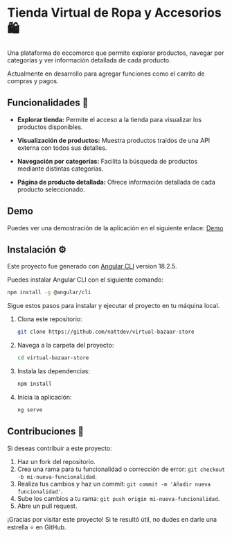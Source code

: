 # Tienda Virtual de Ropa y Accesorios 🛍️

Una plataforma de eccomerce que permite explorar productos, navegar por categorías y ver información detallada de cada producto.
  
Actualmente en desarrollo para agregar funciones como el carrito de compras y pagos.

## Funcionalidades 🚀

- **Explorar tienda:** Permite el acceso a la tienda para visualizar los productos disponibles.  

- **Visualización de productos:** Muestra productos traídos de una API externa con todos sus detalles.  

- **Navegación por categorías:** Facilita la búsqueda de productos mediante distintas categorías.  

- **Página de producto detallada:** Ofrece información detallada de cada producto seleccionado.  

## Demo

Puedes ver una demostración de la aplicación en el siguiente enlace: [Demo](https://virtual-bazaar-store.vercel.app/)

## Instalación ⚙️

Este proyecto fue generado con [Angular CLI](https://github.com/angular/angular-cli) version 18.2.5.

Puedes instalar Angular CLI con el siguiente comando:

```bash
npm install -g @angular/cli
```

Sigue estos pasos para instalar y ejecutar el proyecto en tu máquina local.

1. Clona este repositorio:

   ```bash
   git clone https://github.com/nattdev/virtual-bazaar-store
   ```

2. Navega a la carpeta del proyecto:

   ```bash
   cd virtual-bazaar-store
   ```

3. Instala las dependencias:

   ```bash
   npm install
   ```

4. Inicia la aplicación:

   ```bash
   ng serve
   ```
   
## Contribuciones 🤝

Si deseas contribuir a este proyecto:

1. Haz un fork del repositorio.
2. Crea una rama para tu funcionalidad o corrección de error: `git checkout -b mi-nueva-funcionalidad`.
3. Realiza tus cambios y haz un commit: `git commit -m 'Añadir nueva funcionalidad'`.
4. Sube los cambios a tu rama: `git push origin mi-nueva-funcionalidad`.
5. Abre un pull request.

¡Gracias por visitar este proyecto! Si te resultó útil, no dudes en darle una estrella ⭐ en GitHub.

